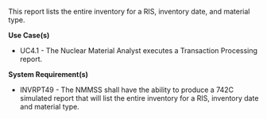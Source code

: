 This report lists the entire inventory for a RIS, inventory date, and material type.

**Use Case(s)**

- UC4.1 - The Nuclear Material Analyst executes a Transaction Processing report.

**System Requirement(s)**

- INVRPT49 - The NMMSS shall have the ability to produce a 742C simulated report that will list the entire inventory for a RIS, inventory date and material type.